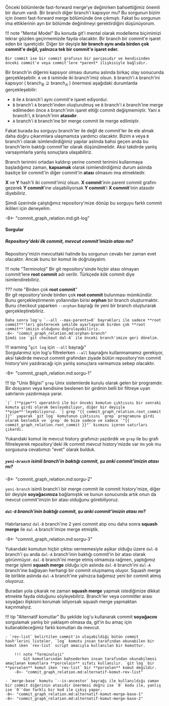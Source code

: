 Önceki bölümlerde fast-forward merge'ye değinirken bahsettiğimiz önemli bir durum vardı. Bir branch diğer branch'i kapsıyor mu? Bu sorgunun bizim için önemi fast-forward merge bölümünde öne çıkmıştı. Fakat bu sorgunun ima ettiklerinin ayrı bir bölümde değinilmeyi gerektirdiğini düşünüyorum.

!!! note "Mental Model"
    Bu konuda git'i mental olarak modelleme biçimimizi tekrar gözden geçirmemizde fayda olacaktır. Bir branch bir commit'e işaret eden bir işaretçidir. Diğer bir deyişle **bir branch aynı anda birden çok commit'e değil, yalnızca tek bir commit'e işaret eder.**

    Bir commit ise bir commit grafının bir parçasıdır ve kendisinden önceki commit'e veya commit'lere *parent* ilişkisiyle bağlıdır.

Bir branch'in diğerini kapsıyor olması durumu aslında birkaç olay sonucunda gerçekleşebilir. `A` ve `B` isminde iki branch'imiz olsun. `B` branch'i `A` branch'ini kapsıyor ( $\text{branch}_B \supseteq \text{branch}_A$ ) önermesi aşağıdaki durumlarda gerçekleşebilir:

- `B` ile `A` branch'i aynı commit'e işaret ediyordur.
- `B` branch'i `A` branch'inden oluşturulmuş ve `B` branch'i `A` branch'ine merge edilmeden önce `A` branch'inin işaret ettiği commit değişmemiştir. Yani `A` branch'i, `B` branch'inin **atasıdır**.
- `A` branch'i `B` branch'ine bir merge commit ile merge edilmiştir.

Fakat burada bu sorguyu branch'ler ile değil de commit'ler ile ele almak daha doğru çıkarımlara ulaşmamıza yardımcı olacaktır. Bizim `A` veya `B` branch'i olarak isimlendirdiğimiz yapılar aslında bahsi geçen anda bu branch'lerin baktığı commit'ler olarak düşünülmelidir. Aksi takdirde yanlış varsayımlarla yanlış sonuçlara ulaşabiliriz.

Branch terimini ortadan kaldırıp yerine commit terimini kullanmaya başladığımız zaman, **kapsamak** olarak isimlendirdiğimiz durum aslında basitçe bir commit'in diğer commit'in **atası** olmasını ima etmektedir.

**X** ve **Y** hash'li iki commit'imiz olsun. **X commit**'inin parent commit grafını gezerek **Y commit**'ine ulaşabiliyorsak **Y commit**'i **X commit**'inin atasıdır diyebiliriz.

Şimdi üzerinde çalıştığımız repository'mize dönüp bu sorguyu farklı commit ikilileri için deneyelim.

-8<- "commit_graph_relation.md:git-log"

#### Sorgular
##### Repository'deki ilk commit, mevcut commit'imizin atası mı?

Repository'mizin mevcuttaki halinde bu sorgunun cevabı her zaman evet olacaktır. Ancak bunu bir komut ile doğrulayalım.

!!! note "Terminoloji"
    Bir git repository'sinde hiçbir atası olmayan commit'lere **root commit** adı verilir. Türkçede kök commit diye isimlendirebiliriz.

??? note "Birden çok **root commit**"  
    Bir git repository'sinde birden çok **root commit** bulunması mümkündür. Bunu gerçekleştirmenin yollarından birisi **orphan** bir branch oluşturmaktır. Bunu checkout yaparken `--orphan` bayrağı ile yeni bir branch oluşturarak gerçekleştirebiliriz.

    Daha sonra log'u `--all --max-parents=0` bayrakları ile sadece **root commit**'leri gösterecek şekilde ayarlayarak birden çok **root commit**'imizin olduğunu doğrulayabiliriz.
    -8<- "commit_graph_relation.md:orphan-branch"
    Şimdi ise `git checkout dal-A` ile önceki branch'imize geri dönelim.

!!! warning "`git log` için `--all` bayrağı"  
    Sorgularımız için log'u filtrelerken `--all` bayrağını kullanmamamız gerekiyor, aksi takdirde mevcut commit grafından ziyade bütün repository'nin commit history'sini yazdıracağı için yanlış sonuçlara varmamıza sebep olacaktır.

-8<- "commit_graph_relation.md:sorgu-1"

!!! tip "Unix Bilgisi"
    `grep` Unix sistemlerde kurulu olarak gelen bir programdır. Bir dosyanın veya kendisine beslenen bir girdinin belli bir filtreye uyan satırlarını yazdırmaya yarar.

    `|` (**pipe**) operatörü ile bir önceki komutun çıktısını bir sonraki komuta girdi olarak besleyebiliyor, diğer bir deyişle **pipe**'leyebiliyoruz. `| grep "{{ commit_graph_relation.root_commit }}"` yaparak `git log` komutunun çıktısını `grep` programına girdi olarak besledik ve `grep` de bize sadece ve sadece `"{{ commit_graph_relation.root_commit }}"` kısmını içeren satırları çıkardı.

Yukarıdaki komut ile mevcut history grafımızı yazdırdık ve `grep` ile bu grafı filtreleyerek repository'deki ilk commit mevcut history'mizde var mı yok mu sorgusuna cevabımızı "evet" olarak bulduk.

##### `yeni-branch` isimli branch'in baktığı commit, şu anki commit'imizin atası mı?

-8<- "commit_graph_relation.md:sorgu-2"

`yeni-branch` isimli branch'i bir merge commit ile commit history'mize, diğer bir deyişle **soyağacımıza** bağlamıştık ve bunun sonucunda artık onun da mevcut commit'imizin bir atası olduğunu görebiliyoruz.

##### `dal-B` branch'inin baktığı commit, şu anki commit'imizin atası mı?

Hatırlarsanız `dal-B` branch'ine 2 yeni commit atıp onu daha sonra **squash merge** ile `dal-A` branch'imize merge etmiştik.

-8<- "commit_graph_relation.md:sorgu-3"

Yukarıdaki komutun hiçbir çıktısı vermemesiyle aşikar olduğu üzere `dal-B` branch'i şu anda `dal-A` branch'inin baktığı commit'in bir atası olarak görünmüyor. `dal-B` branch'ini merge etmiş olmamıza rağmen, yaptığımız merge işlemi **squash merge** olduğu için aslında `dal-B` branch'ini `dal-A` branch'ine bağlayan herhangi bir commit oluşmamış oluyor. Squash merge ile birlikte aslında `dal-A` branch'ine yalnızca bağımsız yeni bir commit atmış oluyoruz.

Buradan yola çıkarak ne zaman **squash merge** yapmak istediğimize dikkat etmekte fayda olduğunu söyleyebiliriz. Branch'ler veya commitler arası soyağacı ilişkisini korumak istiyorsak squash merge yapmaktan kaçınmalıyız.

!!! tip "Alternatif komutlar"
    Bu şekilde log'u kullanarak commit **soyağacını** sorgulamak yanlış bir yaklaşım olmasa da, git'in bu amaç için kullanabileceğimiz farklı komutları da mevcut.

    - `rev-list` belirtilen commit'in ulaşabildiği bütün commit hash'lerini listeler. `log` komutu insan tarafından okunabilen bir komut iken `rev-list` script amacıyla kullanılan bir komuttur.

        !!! note "Terminoloji"
            Git komutlarından bahsederken insan tarafından okunabilmesi amaçlanan komutlara **porcelain** sıfatı kullanılır. `git log` bir **porselen** komut iken `rev-list` bir **porselen** komut değildir.
        -8<- "commit_graph_relation.md:alternatif-komut-rev-list"

    - `merge-base` komutu `--is-ancestor` bayrağı ile kullanıldığı zaman bir commit diğerinin atasıdir önermesi doğru ise `0` kodu ile, yanlış ise `0`'dan farklı bir kod ile çıkış yapar.
    -8<- "commit_graph_relation.md:alternatif-komut-merge-base-1"
    -8<- "commit_graph_relation.md:alternatif-komut-merge-base-2"
